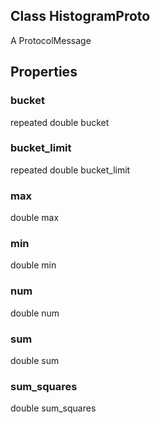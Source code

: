 ## Class HistogramProto

A ProtocolMessage
## Properties
### bucket

repeated double bucket
### bucket_limit

repeated double bucket_limit
### max

double max
### min

double min
### num

double num
### sum

double sum
### sum_squares

double sum_squares
